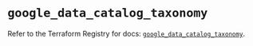 # `google_data_catalog_taxonomy`

Refer to the Terraform Registry for docs: [`google_data_catalog_taxonomy`](https://registry.terraform.io/providers/hashicorp/google/5.27.0/docs/resources/data_catalog_taxonomy).

